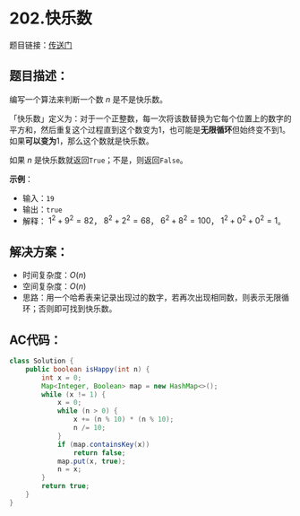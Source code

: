 # 202.快乐数
题目链接：[传送门](https://leetcode-cn.com/problems/happy-number/)

## 题目描述：
编写一个算法来判断一个数 $n$ 是不是快乐数。

「快乐数」定义为：对于一个正整数，每一次将该数替换为它每个位置上的数字的平方和，然后重复这个过程直到这个数变为1，也可能是**无限循环**但始终变不到1。如果**可以变为**1，那么这个数就是快乐数。

如果 $n$ 是快乐数就返回`True`；不是，则返回`False`。

**示例**：
- 输入：`19`
- 输出：`true`
- 解释：
$1^2 + 9^2 = 82$，
$8^2 + 2^2 = 68$，
$6^2 + 8^2 = 100$，
$1^2 + 0^2 + 0^2 = 1$。

## 解决方案：
- 时间复杂度：$O(n)$
- 空间复杂度：$O(n)$
- 思路：用一个哈希表来记录出现过的数字，若再次出现相同数，则表示无限循环；否则即可找到快乐数。

## AC代码：
```java
class Solution {
	public boolean isHappy(int n) {
		int x = 0;
		Map<Integer, Boolean> map = new HashMap<>();
		while (x != 1) {
			x = 0;
			while (n > 0) {
				x += (n % 10) * (n % 10);
				n /= 10;
			}
			if (map.containsKey(x))
				return false;
			map.put(x, true);
			n = x;
		}
		return true;
	}
}
```